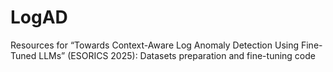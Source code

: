 # LogAD
Resources for “Towards Context-Aware Log Anomaly Detection Using Fine-Tuned LLMs” (ESORICS 2025): Datasets preparation and fine-tuning code
